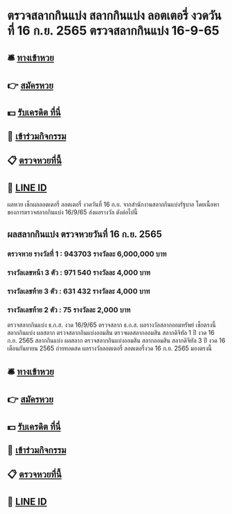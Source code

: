 # ตรวจสลากกินแบ่ง สลากกินแบ่ง ลอตเตอรี่ งวดวันที่ 16 ก.ย. 2565 ตรวจสลากกินแบ่ง 16-9-65

## 🛎 [ทางเข้าหวย](https://bit.ly/3BPFmfj)
## 👉 [สมัครหวย](https://bit.ly/3BPFmfj)
## 💵 [รับเครดิต ที่นี่](https://bit.ly/3dgwHsV)
## 👑 [เข้าร่วมกิจกรรม](https://bit.ly/3dgwHsV)
## 📋 [ตรวจหวยที่นี้](https://bit.ly/3dgwHsV)
## 📱 [LINE ID](https://bit.ly/3dgwHsV)

ผลหวย เช็กผลลอตเตอรี่ ลอตเตอรี่ งวดวันที่ 16 ก.ย. จากสำนักงานสลากกินแบ่งรัฐบาล โดยเนื้อหาของการตรวจสลากกินแบ่ง 16/9/65 ส่งผลรางวัล ดังต่อไปนี้

## ผลสลากกินแบ่ง ตรวจหวยวันที่ 16 ก.ย. 2565

### ตรวจหวย รางวัลที่ 1 : 943703 รางวัลละ 6,000,000 บาท
### รางวัลเลขหน้า 3 ตัว : 971 540 รางวัลละ 4,000 บาท
### รางวัลเลขท้าย 3 ตัว : 631 432 รางวัลละ 4,000 บาท
### รางวัลเลขท้าย 2 ตัว : 75 รางวัลละ 2,000 บาท

ตรวจสลากกินแบ่ง ธ.ก.ส. งวด 16/9/65 ตรวจสลาก ธ.ก.ส. ผลรางวัลสลากออมทรัพย์ เช็กตรงนี้
สลากกินแบ่ง ผลสลาก ตรวจสลากกินแบ่งออมสิน ตรวจผลสลากออมสิน สลากดิจิทัล 1 ปี งวด 16 ก.ย. 2565
สลากกินแบ่ง ผลสลาก ตรวจสลากกินแบ่งออมสิน สลากออมสิน สลากดิจิทัล 3 ปี งวด 16 เดือนกันยายน 2565
ถ่ายทอดสด ผลรางวัลลอตเตอรี่ ลอตเตอรี่งวด 16 ก.ย. 2565 มองตรงนี้

## 🛎 [ทางเข้าหวย](https://bit.ly/3BPFmfj)
## 👉 [สมัครหวย](https://bit.ly/3BPFmfj)
## 💵 [รับเครดิต ที่นี่](https://bit.ly/3dgwHsV)
## 👑 [เข้าร่วมกิจกรรม](https://bit.ly/3dgwHsV)
## 📋 [ตรวจหวยที่นี้](https://bit.ly/3dgwHsV)
## 📱 [LINE ID](https://bit.ly/3dgwHsV)

